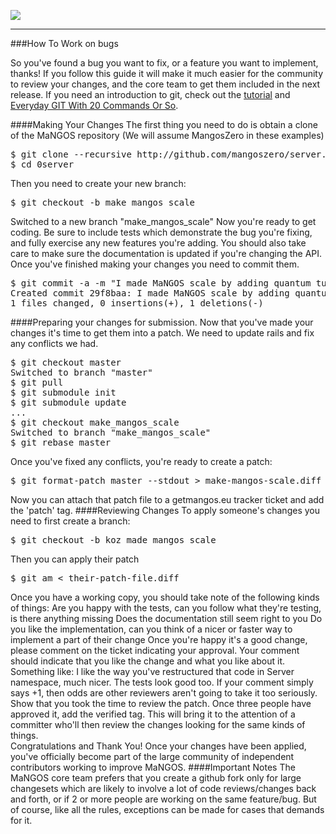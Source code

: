 [![](/wiki/icons/home.gif)](/wiki/Home.md) 

----------

###How To Work on bugs

So you've found a bug you want to fix, or a feature you want to implement, thanks! If you follow this guide it will make it much easier for the community to review your changes, and the core team to get them included in the next release. If you need an introduction to git, check out the [tutorial](https://www.kernel.org/pub/software/scm/git/docs/gittutorial.html) and [Everyday GIT With 20 Commands Or So](https://www.kernel.org/pub/software/scm/git/docs/everyday.html).

####Making Your Changes
The first thing you need to do is obtain a clone of the MaNGOS repository (We will assume MangosZero in these examples)
<pre>$ git clone --recursive http://github.com/mangoszero/server.git 0server
$ cd 0server</pre>

Then you need to create your new branch:
<pre>$ git checkout -b make_mangos_scale</pre>

Switched to a new branch "make_mangos_scale"
Now you're ready to get coding. Be sure to include tests which demonstrate the bug you're fixing, and fully exercise any new features you're adding. You should also take care to make sure the documentation is updated if you're changing the API. Once you've finished making your changes you need to commit them.
<pre>$ git commit -a -m "I made MaNGOS scale by adding quantum tunneling"
Created commit 29f8baa: I made MaNGOS scale by adding quantum tunneling
1 files changed, 0 insertions(+), 1 deletions(-)</pre>

####Preparing your changes for submission.
Now that you've made your changes it's time to get them into a patch. We need to update rails and fix any conflicts we had.
<pre>$ git checkout master
Switched to branch "master"
$ git pull
$ git submodule init
$ git submodule update
...
$ git checkout make_mangos_scale
Switched to branch "make_mangos_scale"
$ git rebase master</pre>

Once you've fixed any conflicts, you're ready to create a patch:
<pre>$ git format-patch master --stdout > make-mangos-scale.diff</pre>

Now you can attach that patch file to a getmangos.eu tracker ticket and add the 'patch' tag. 
####Reviewing Changes
To apply someone's changes you need to first create a branch:
<pre>$ git checkout -b koz_made_mangos_scale</pre>

Then you can apply their patch
<pre>$ git am < their-patch-file.diff</pre>

Once you have a working copy, you should take note of the following kinds of things:
Are you happy with the tests, can you follow what they're testing, is there anything missing
Does the documentation still seem right to you
Do you like the implementation, can you think of a nicer or faster way to implement a part of their change
Once you're happy it's a good change, please comment on the ticket indicating your approval. Your comment should indicate that you like the change and what you like about it. Something like:
I like the way you've restructured that code in Server namespace, much nicer. The tests look good too.
If your comment simply says +1, then odds are other reviewers aren't going to take it too seriously. Show that you took the time to review the patch. Once three people have approved it, add the verified tag. This will bring it to the attention of a committer who'll then review the changes looking for the same kinds of things.
<br />Congratulations and Thank You!
Once your changes have been applied, you've officially become part of the large community of independent contributors working to improve MaNGOS.
####Important Notes
The MaNGOS core team prefers that you create a github fork only for large changesets which are likely to involve a lot of code reviews/changes back and forth, or if 2 or more people are working on the same feature/bug. But of course, like all the rules, exceptions can be made for cases that demands for it.
